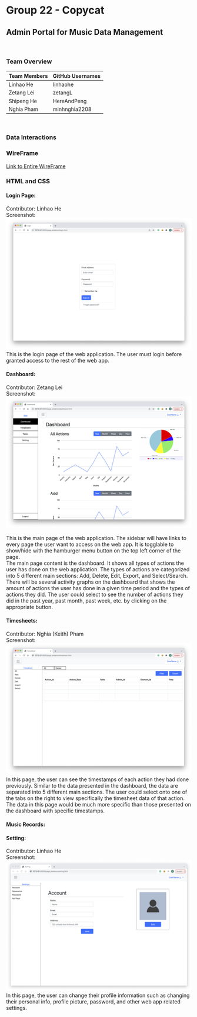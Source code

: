 # Group 22 - Copycat
## Admin Portal for Music Data Management

<br>

### Team Overview
Team Members | GitHub Usernames
-------------|-----------------
Linhao He 	 |	linhaohe
Zetang Lei	 |	zetangL
Shipeng He	 |	HereAndPeng
Nghia Pham   |  minhnghia2208

<br>

### Data Interactions

### WireFrame
[Link to Entire WireFrame](https://github.com/linhaohe/cs326-final-copycat/blob/main/docs/copycat_wireframe.jpg)


### HTML and CSS

#### Login Page:
Contributor: Linhao He
<br>
Screenshot:
![Login Page Screenshot](./milestone1_screenshots/LoginPageScreenshot.png)
This is the login page of the web application. The user must login before granted access to the rest of the web app.


#### Dashboard:
Contributor: Zetang Lei
<br>
Screenshot:
![Dashboard Page Screenshot](./milestone1_screenshots/DashboardPageScreenshot.png)

This is the main page of the web application. 
The sidebar will have links to every page the user want to access on the web app. It is togglable to show/hide with the hamburger menu button on the top left corner of the page. <br>
The main page content is the dashboard. It shows all types of actions the user has done on the web application. The types of actions are categorized into 5 different main sections: Add, Delete, Edit, Export, and Select/Search. There will be several activity graphs on the dashboard that shows the amount of actions the user has done in a given time period and the types of actions they did. The user could select to see the number of actions they did in the past year, past month, past week, etc. by clicking on the appropriate button.


#### Timesheets:
Contributor: Nghia (Keith) Pham
<br>
Screenshot:
![Timesheets Page Screenshot](./milestone1_screenshots/TimesheetPageScreenshot.png)
In this page, the user can see the timestamps of each action they had done previously. Similar to the data presented in the dashboard, the data are separated into 5 different main sections. The user could select onto one of the tabs on the right to view specifically the timesheet data of that action. The data in this page would be much more specific than those presented on the dashboard with specific timestamps.



#### Music Records:



#### Setting:
Contributor: Linhao He
<br>
Screenshot:
![Setting Page Screenshot](./milestone1_screenshots/SettingPageScreenshot.png)
In this page, the user can change their profile information such as changing their personal info, profile picture, password, and other web app related settings.
